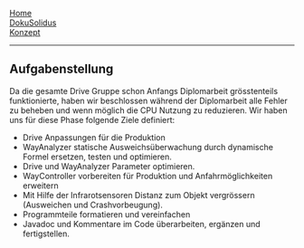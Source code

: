 [Home](home)  
[DokuSolidus](DokuSolidus)  
[Konzept](KonzeptBKDA)  
  
----------

## Aufgabenstellung  
 
Da die gesamte Drive Gruppe schon Anfangs Diplomarbeit grösstenteils funktionierte, haben wir beschlossen während der Diplomarbeit alle Fehler zu beheben und wenn möglich die CPU Nutzung zu reduzieren. Wir haben uns für diese Phase folgende Ziele definiert:

- Drive Anpassungen für die Produktion
- WayAnalyzer statische Ausweichsüberwachung durch dynamische Formel ersetzen, testen und optimieren.
- Drive und WayAnalyzer Parameter optimieren.
- WayController vorbereiten für Produktion und Anfahrmöglichkeiten erweitern
- Mit Hilfe der Infrarotsensoren Distanz zum Objekt vergrössern (Ausweichen und Crashvorbeugung).
- Programmteile formatieren und vereinfachen
- Javadoc und Kommentare im Code überarbeiten, ergänzen und fertigstellen.




  
 
